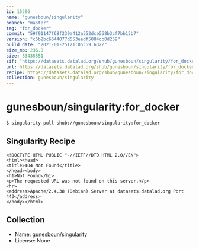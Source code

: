 ```yaml
---
id: 15396
name: "gunesboun/singularity"
branch: "master"
tag: "for_docker"
commit: "59f91147f68f239a412a552dce558b3cf7bb15b7"
version: "c5b2bc6644077d553eedf5084cb0d259"
build_date: "2021-01-25T21:05:59.632Z"
size_mb: 236.0
size: 83435551
sif: "https://datasets.datalad.org/shub/gunesboun/singularity/for_docker/2021-01-25-59f91147-c5b2bc66/c5b2bc6644077d553eedf5084cb0d259.sif"
url: https://datasets.datalad.org/shub/gunesboun/singularity/for_docker/2021-01-25-59f91147-c5b2bc66/
recipe: https://datasets.datalad.org/shub/gunesboun/singularity/for_docker/2021-01-25-59f91147-c5b2bc66/Singularity
collection: gunesboun/singularity
---
```


# gunesboun/singularity:for_docker

```bash
$ singularity pull shub://gunesboun/singularity:for_docker
```

## Singularity Recipe

```singularity
<!DOCTYPE HTML PUBLIC "-//IETF//DTD HTML 2.0//EN">
<html><head>
<title>404 Not Found</title>
</head><body>
<h1>Not Found</h1>
<p>The requested URL was not found on this server.</p>
<hr>
<address>Apache/2.4.38 (Debian) Server at datasets.datalad.org Port 443</address>
</body></html>
```

## Collection

 - Name: [gunesboun/singularity](https://github.com/gunesboun/singularity)
 - License: None

